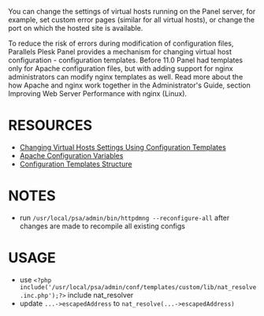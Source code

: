 You can change the settings of virtual hosts running on the Panel server, for example, set custom error pages (similar for all virtual hosts), or change the port on which the hosted site is available.

To reduce the risk of errors during modification of configuration files, Parallels Plesk Panel provides a mechanism for changing virtual host configuration - configuration templates. Before 11.0 Panel had templates only for Apache configuration files, but with adding support for nginx administrators can modify nginx templates as well. Read more about the how Apache and nginx work together in the Administrator's Guide, section Improving Web Server Performance with nginx (Linux).

RESOURCES
=========
* [Changing Virtual Hosts Settings Using Configuration Templates](http://download1.parallels.com/Plesk/PP11/11.0/Doc/en-US/online/plesk-linux-advanced-administration-guide/index.htm?fileName=68693.htm)
* [Apache Configuration Variables](http://download1.parallels.com/Plesk/PP11/11.0/Doc/en-US/online/plesk-linux-advanced-administration-guide/index.htm?fileName=68713.htm)
* [Configuration Templates Structure](http://download1.parallels.com/Plesk/PP11/11.0/Doc/en-US/online/plesk-linux-advanced-administration-guide/index.htm?fileName=68820.htm)

NOTES
=====
* run ```/usr/local/psa/admin/bin/httpdmng --reconfigure-all``` after changes are made to recompile all existing configs

USAGE
=====
* use ```<?php include('/usr/local/psa/admin/conf/templates/custom/lib/nat_resolve.inc.php');?>``` include nat_resolver
* update ```...->escapedAddress``` to ```nat_resolve(...->escapedAddress)```
